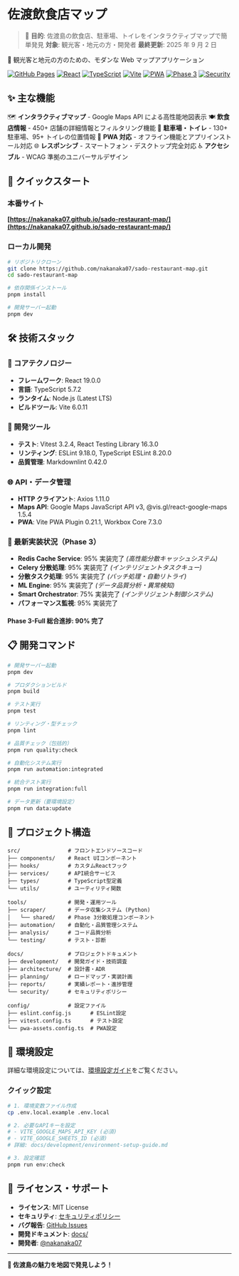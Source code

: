 # 佐渡飲食店マップ

> 🎯 **目的**: 佐渡島の飲食店、駐車場、トイレをインタラクティブマップで簡単発見
> **対象**: 観光客・地元の方・開発者
> **最終更新**: 2025 年 9 月 2 日

🗾 観光客と地元の方のための、モダンな Web マップアプリケーション

[![GitHub Pages](https://img.shields.io/badge/demo-GitHub%20Pages-brightgreen)](https://nakanaka07.github.io/sado-restaurant-map/)
[![React](https://img.shields.io/badge/React-19.0-blue)](https://react.dev/)
[![TypeScript](https://img.shields.io/badge/TypeScript-5.7-blue)](https://www.typescriptlang.org/)
[![Vite](https://img.shields.io/badge/Vite-6.0-646CFF)](https://vitejs.dev/)
[![PWA](https://img.shields.io/badge/PWA-Ready-purple)](https://web.dev/progressive-web-apps/)
[![Phase 3](https://img.shields.io/badge/Phase%203-75%25-orange)](./docs/reports/TASK_STATUS_MATRIX.md)
[![Security](https://img.shields.io/badge/Security-Policy-red)](./docs/security/SECURITY.md)

## ✨ 主な機能

🗺️ **インタラクティブマップ** - Google Maps API による高性能地図表示
🍽️ **飲食店情報** - 450+ 店舗の詳細情報とフィルタリング機能
🚗 **駐車場・トイレ** - 130+ 駐車場、95+ トイレの位置情報
📱 **PWA 対応** - オフライン機能とアプリインストール対応
🌐 **レスポンシブ** - スマートフォン・デスクトップ完全対応
♿ **アクセシブル** - WCAG 準拠のユニバーサルデザイン

## 🚀 クイックスタート

### 本番サイト

**[https://nakanaka07.github.io/sado-restaurant-map/](https://nakanaka07.github.io/sado-restaurant-map/)**

### ローカル開発

```bash
# リポジトリクローン
git clone https://github.com/nakanaka07/sado-restaurant-map.git
cd sado-restaurant-map

# 依存関係インストール
pnpm install

# 開発サーバー起動
pnpm dev
```

## 🛠️ 技術スタック

### 🎯 コアテクノロジー

- **フレームワーク**: React 19.0.0
- **言語**: TypeScript 5.7.2
- **ランタイム**: Node.js (Latest LTS)
- **ビルドツール**: Vite 6.0.11

### 🔧 開発ツール

- **テスト**: Vitest 3.2.4, React Testing Library 16.3.0
- **リンティング**: ESLint 9.18.0, TypeScript ESLint 8.20.0
- **品質管理**: Markdownlint 0.42.0

### 🌐 API・データ管理

- **HTTP クライアント**: Axios 1.11.0
- **Maps API**: Google Maps JavaScript API v3, @vis.gl/react-google-maps 1.5.4
- **PWA**: Vite PWA Plugin 0.21.1, Workbox Core 7.3.0

### 🚀 最新実装状況（Phase 3）

- **Redis Cache Service**: 95% 実装完了 _(高性能分散キャッシュシステム)_
- **Celery 分散処理**: 95% 実装完了 _(インテリジェントタスクキュー)_
- **分散タスク処理**: 95% 実装完了 _(バッチ処理・自動リトライ)_
- **ML Engine**: 95% 実装完了 _(データ品質分析・異常検知)_
- **Smart Orchestrator**: 75% 実装完了 _(インテリジェント制御システム)_
- **パフォーマンス監視**: 95% 実装完了

#### Phase 3-Full 総合進捗: 90% 完了

## 📋 開発コマンド

```bash
# 開発サーバー起動
pnpm dev

# プロダクションビルド
pnpm build

# テスト実行
pnpm test

# リンティング・型チェック
pnpm lint

# 品質チェック（包括的）
pnpm run quality:check

# 自動化システム実行
pnpm run automation:integrated

# 統合テスト実行
pnpm run integration:full

# データ更新（要環境設定）
pnpm run data:update
```

## 📁 プロジェクト構造

```text
src/               # フロントエンドソースコード
├── components/    # React UIコンポーネント
├── hooks/         # カスタムReactフック
├── services/      # API統合サービス
├── types/         # TypeScript型定義
└── utils/         # ユーティリティ関数

tools/             # 開発・運用ツール
├── scraper/       # データ収集システム (Python)
│   └── shared/    # Phase 3分散処理コンポーネント
├── automation/    # 自動化・品質管理システム
├── analysis/      # コード品質分析
└── testing/       # テスト・診断

docs/              # プロジェクトドキュメント
├── development/   # 開発ガイド・技術調査
├── architecture/  # 設計書・ADR
├── planning/      # ロードマップ・実装計画
├── reports/       # 実績レポート・進捗管理
└── security/      # セキュリティポリシー

config/            # 設定ファイル
├── eslint.config.js      # ESLint設定
├── vitest.config.ts      # テスト設定
└── pwa-assets.config.ts  # PWA設定
```

## 🔧 環境設定

詳細な環境設定については、[環境設定ガイド](docs/development/environment-setup-guide.md)をご覧ください。

### クイック設定

```bash
# 1. 環境変数ファイル作成
cp .env.local.example .env.local

# 2. 必要なAPIキーを設定
# - VITE_GOOGLE_MAPS_API_KEY (必須)
# - VITE_GOOGLE_SHEETS_ID (必須)
# 詳細: docs/development/environment-setup-guide.md

# 3. 設定確認
pnpm run env:check
```

## 📄 ライセンス・サポート

- **ライセンス**: MIT License
- **セキュリティ**: [セキュリティポリシー](docs/security/SECURITY.md)
- **バグ報告**: [GitHub Issues](https://github.com/nakanaka07/sado-restaurant-map/issues)
- **開発ドキュメント**: [docs/](docs/README.md)
- **開発者**: [@nakanaka07](https://github.com/nakanaka07)

---

**🗾 佐渡島の魅力を地図で発見しよう！**
